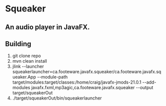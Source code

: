 # Squeaker
## An audio player in JavaFX.
## Building
1. git clone repo
1. mvn clean install
1. jlink --launcher squeakerlauncher=ca.footeware.javafx.squeaker/ca.footeware.javafx.squeaker.App --module-path target/modules:target/classes:/home/craig/javafx-jmods-21.0.1 --add-modules javafx.fxml,mp3agic,ca.footeware.javafx.squeaker --output target/squeakerOut
1. ./target/squeakerOut/bin/squeakerlauncher